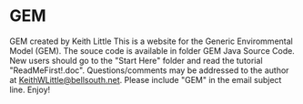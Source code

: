 # GEM
GEM created by Keith Little
This is a website for the Generic Envirommental Model (GEM).  The souce code is available in folder GEM Java Source Code.  New users should go to the "Start Here" folder and read the tutorial "ReadMeFirst!.doc".  Questions/comments may be addressed to the author at KeithWLittle@bellsouth.net.  Please include "GEM" in the email subject line.  Enjoy!
